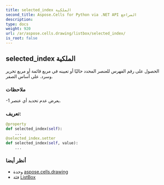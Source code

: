 ```yaml
---
title: selected_index الملكية
second_title: Aspose.Cells for Python via .NET API المراجع
description:
type: docs
weight: 920
url: /ar/aspose.cells.drawing/listbox/selected_index/
is_root: false
---
```

##  selected_index الملكية

الحصول على رقم الفهرس للعنصر المحدد حاليًا أو تعيينه في مربع قائمة أو مربع تحرير وسرد.
على أساس الصفر.

###  ملاحظات

-1 يعرض عدم تحديد أي عنصر.
###  تعريف:
```python
@property
def selected_index(self):
    ...
@selected_index.setter
def selected_index(self, value):
    ...
```

###  أنظر أيضا
* وحدة [aspose.cells.drawing](../../)
* فئة [ListBox](/cells/python-net/ar/aspose.cells.drawing/listbox)
